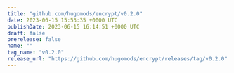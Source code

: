 ```yaml
---
title: "github.com/hugomods/encrypt/v0.2.0"
date: 2023-06-15 15:53:35 +0000 UTC
publishDate: 2023-06-15 16:14:51 +0000 UTC
draft: false
prerelease: false
name: ""
tag_name: "v0.2.0"
release_url: "https://github.com/hugomods/encrypt/releases/tag/v0.2.0"
---
```



